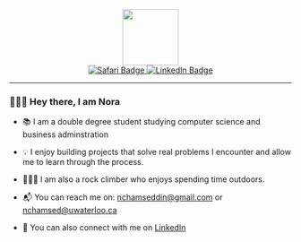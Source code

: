 <!-- <div align="center" >
<img src="https://capsule-render.vercel.app/api?type=Waving&color=DAD7CD&height=120&section=header&text=Hi,%20I%20am%20Nora&animation=fadeIn&fontSize=60" />
</div>  -->


<div id="header" align="center">
  <img src="https://media.giphy.com/media/fkZukR450RQ1qnGaq9/giphy.gif" width="100"/>
</div>



<div id="badges" align="center">
  <a href="https://norachams.com/">
    <img src="https://img.shields.io/badge/Website-yellow?style=for-the-badge&logo=Safari&logoColor=white" alt="Safari Badge"/>
  </a>
   <a href="https://www.linkedin.com/in/nora-chamseddin-13b8a5207/">
    <img src="https://img.shields.io/badge/LinkedIn-blue?style=for-the-badge&logo=linkedin&logoColor=white" alt="LinkedIn Badge"/>
  </a>
  </div>


***

<h3 align="left">👩🏻‍💻 Hey there, I am Nora</h3>

* 📚 I am a double degree student studying computer science and business adminstration

* 💡 I enjoy building projects that solve real problems I encounter and allow me to learn through the process.

* 🧗🏻‍♀️ I am also a rock climber who enjoys spending time outdoors.

* 📬 You can reach me on: nchamseddin@gmail.com or nchamsed@uwaterloo.ca
  
* 🔗 You can also connect with me on [LinkedIn](https://www.linkedin.com/in/norachamseddin/)



